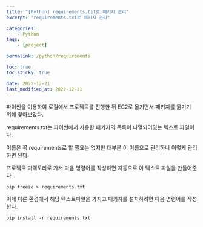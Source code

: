 ```yaml
---
title: "[Python] requirements.txt로 패키지 관리"
excerpt: "requirements.txt로 패키지 관리"

categories:
    - Python
tags:
    - [project]

permalink: /python/requirements

toc: true
toc_sticky: true

date: 2022-12-21
last_modified_at: 2022-12-21
---
```


파이썬을 이용하여 로컬에서 프로젝트를 진행한 뒤 EC2로 옮기면서 패키지를 옮기기 위해 찾아보았다.

requirements.txt는 파이썬에서 사용한 패키지의 목록이 나열되어있는 텍스트 파일이다. 

이름은 꼭 requirements로 할 필요는 없지만 대부분 이 이름으로 관리하니 이렇게 관리하면 된다.

프로젝트 디렉토리로 가서 다음 명령어를 작성하면 자동으로 이 텍스트 파일을 만들어준다.

```
pip freeze > requirements.txt
```

이제 다른 환경에서 해당 텍스트파일을 가지고 패키지를 설치하려면 다음 명령어를 작성한다.

```
pip install -r requirements.txt
```